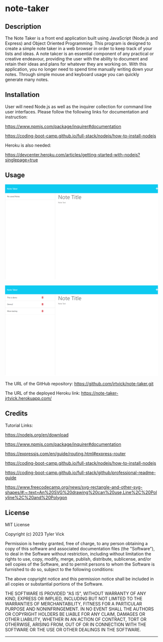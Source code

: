 # note-taker


## Description

The Note Taker is a front end application built using JavaScript (Node.js and Express) and Object Oriented Programming. This program is designed to create a simple note taker in a web browser in order to keep track of your lists and ideas. A note takcer is an essential component of any practical or creative endeavour, providing the user with the ability to document and retain their ideas and plans for whatever they are working on. With this application, you no longer need to spend time manually writing down your notes. Through simple mouse and keyboard usage you can quickly generate many notes.


## Installation

User will need Node.js as well as the inquirer collection for command line user interfaces. Please follow the following links for documentation and instruction:

https://www.npmjs.com/package/inquirer#documentation

https://coding-boot-camp.github.io/full-stack/nodejs/how-to-install-nodejs

Heroku is also needed:

https://devcenter.heroku.com/articles/getting-started-with-nodejs?singlepage=true


## Usage

![Tyler Vick's Note Taker screenshot](./assets/NoteTakerScreenshot.png)

![Tyler Vick's Note Taker screenshot with saved notes](./assets/NoteTakerScreenshot2.png)

The URL of the GitHub repository: https://github.com/jrtvick/note-taker.git

The URL of the deployed Heroku link: https://note-taker-jrtvick.herokuapp.com/


## Credits

Tutorial Links:

https://nodejs.org/en/download

https://www.npmjs.com/package/inquirer#documentation

https://expressjs.com/en/guide/routing.html#express-router

https://coding-boot-camp.github.io/full-stack/nodejs/how-to-install-nodejs

https://coding-boot-camp.github.io/full-stack/github/professional-readme-guide

https://www.freecodecamp.org/news/svg-rectangle-and-other-svg-shapes/#:~:text=An%20SVG%20drawing%20can%20use,Line%2C%20Polyline%2C%20and%20Polygon



## License

MIT License

Copyright (c) 2023 Tyler Vick

Permission is hereby granted, free of charge, to any person obtaining a copy
of this software and associated documentation files (the "Software"), to deal
in the Software without restriction, including without limitation the rights
to use, copy, modify, merge, publish, distribute, sublicense, and/or sell
copies of the Software, and to permit persons to whom the Software is
furnished to do so, subject to the following conditions:

The above copyright notice and this permission notice shall be included in all
copies or substantial portions of the Software.

THE SOFTWARE IS PROVIDED "AS IS", WITHOUT WARRANTY OF ANY KIND, EXPRESS OR
IMPLIED, INCLUDING BUT NOT LIMITED TO THE WARRANTIES OF MERCHANTABILITY,
FITNESS FOR A PARTICULAR PURPOSE AND NONINFRINGEMENT. IN NO EVENT SHALL THE
AUTHORS OR COPYRIGHT HOLDERS BE LIABLE FOR ANY CLAIM, DAMAGES OR OTHER
LIABILITY, WHETHER IN AN ACTION OF CONTRACT, TORT OR OTHERWISE, ARISING FROM,
OUT OF OR IN CONNECTION WITH THE SOFTWARE OR THE USE OR OTHER DEALINGS IN THE
SOFTWARE.

---